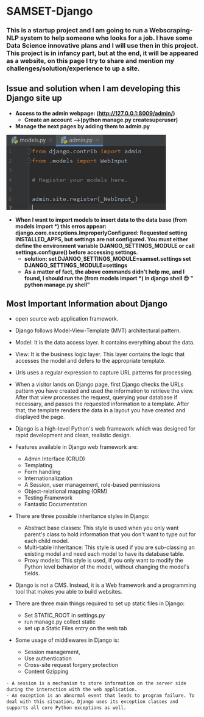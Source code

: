 # SAMSET-Django
<p> <h3> This is a startup project and I am going to run a Webscraping-NLP system to help someone who looks for a job. I have some Data Science innovative plans and I will use then in this project.
This project is in infancy part, but at the end, it will be appeared as a website, on this page I try to share and mention my challenges/solution/experience to up a site.
<h4>
<h2> Issue and solution when I am developing this Django site up
<h4> 
   
   
- Access to the admin webpage: (http://127.0.0.1:8009/admin/)
  - Create an account -->(python manage.py createsuperuser)
- Manage the next pages by adding them to admin.py

![Image of Yaktocat](https://github.com/m-r-tanha/SAMSET-Django/blob/master/admin.png)
  
- When I want to import models to insert data to the data base (from models import *) this erros appear:
    django.core.exceptions.ImproperlyConfigured: Requested setting INSTALLED_APPS, but settings are not configured. You must either define the environment variable DJANGO_SETTINGS_MODULE or call settings.configure() before accessing settings.
  - solution: 
        set DJANGO_SETTINGS_MODULE=samset.settings
        set DJANGO_SETTINGS_MODULE=settings
  - As a matter of fact, the above commands didn't help me, and I found, I should run the (from models import *) in django shell
              	:pensive:    " python manage.py shell"

## Most  Important Information about Django

 - open source web application framework.
 - Django follows Model-View-Template (MVT) architectural pattern.
 - Model: It is the data access layer. It contains everything about the data.
 - View: It is the business logic layer. This layer contains the logic that accesses the model and defers to the appropriate template.
 - Urls uses a regular expression to capture URL patterns for processing.
 - When a visitor lands on Django page, first Django checks the URLs pattern you have created and used the information to retrieve the view. After that view processes the request, querying your database if necessary, and passes the requested information to a template. After that, the template renders the data in a layout you have created and displayed the page.
 - Django is a high-level Python's web framework which was designed for rapid development and clean, realistic design.
 - Features available in Django web framework are:

      - Admin Interface (CRUD)
      - Templating
      - Form handling
      - Internationalization
      - A Session, user management, role-based permissions
      - Object-relational mapping (ORM)
      - Testing Framework
      - Fantastic Documentation
  - There are three possible inheritance styles in Django:
      - Abstract base classes: This style is used when you only want parent's class to hold information that you don't want to type out for each child model.
      - Multi-table Inheritance: This style is used if you are sub-classing an existing model and need each model to have its database table.
      - Proxy models: This style is used, if you only want to modify the Python level behavior of the model, without changing the model's fields.
   - Django is not a CMS. Instead, it is a Web framework and a programming tool that makes you able to build websites.
   - There are three main things required to set up static files in Django:
      - Set STATIC_ROOT in settings.py
      - run manage.py collect static
      - set up a Static Files entry on the web tab
      
   - Some usage of middlewares in Django is:
      - Session management,
      - Use authentication
      - Cross-site request forgery protection
      - Content Gzipping
      
    - A session is a mechanism to store information on the server side during the interaction with the web application.
    - An exception is an abnormal event that leads to program failure. To deal with this situation, Django uses its exception classes and supports all core Python exceptions as well. 
